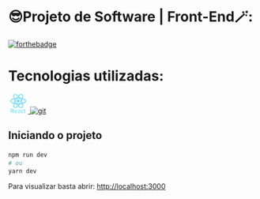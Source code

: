 # 😎Projeto de Software | Front-End🪄:

[![forthebadge](https://forthebadge.com/images/badges/made-with-typescript.svg)](https://forthebadge.com)

# Tecnologias utilizadas:
<p align="left"> 

<a href="https://reactjs.org/" target="_blank"> <img src="https://raw.githubusercontent.com/devicons/devicon/master/icons/react/react-original-wordmark.svg" alt="react" width="40" height="40"/> </a>
<a href="https://nextjs.org/" target="_blank"> <img src="https://camo.githubusercontent.com/92ec9eb7eeab7db4f5919e3205918918c42e6772562afb4112a2909c1aaaa875/68747470733a2f2f6173736574732e76657263656c2e636f6d2f696d6167652f75706c6f61642f76313630373535343338352f7265706f7369746f726965732f6e6578742d6a732f6e6578742d6c6f676f2e706e67" alt="git" width="40" height="40"/> </a> 

</p>



## Iniciando o projeto
```bash
npm run dev
# ou
yarn dev
```

Para visualizar basta abrir: [http://localhost:3000](http://localhost:3000)

